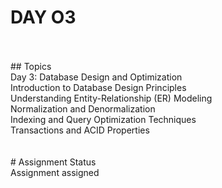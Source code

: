 # DAY O3 <br />
<br />
<br />
## Topics<br />
Day 3: Database Design and Optimization<br />
Introduction to Database Design Principles<br />
Understanding Entity-Relationship (ER) Modeling<br />
Normalization and Denormalization<br />
Indexing and Query Optimization Techniques<br />
Transactions and ACID Properties<br />
<br />
<br />
# Assignment Status <br />
Assignment assigned<br />
<br />
<br />
